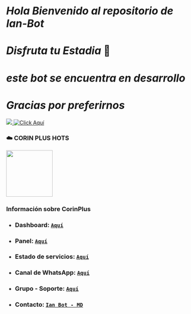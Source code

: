 # *Hola Bienvenido al repositorio de Ian-Bot*
# *Disfruta tu Estadia* 🌸
# *este bot se encuentra en desarrollo*
# *Gracias por preferirnos*
<a href="http://wa.me/543876577197" target="blank"><img src="https://img.shields.io/badge/IAN_ALEJANDRO CREADOR-25D366?style=for-the-badge&logo=whatsapp&logoColor=white" />
[![Click Aquí](https://img.shields.io/badge/Canal-25D366?style=for-the-badge&logo=whatsapp&logoColor=white)](https://whatsapp.com/channel/0029VajkZ6bIXnlwPZmbuH1u)

### ☁️ CORIN PLUS HOTS 
<a href="https://dash.corinplus.com"><img src="https://qu.ax/ZycD.png" height="125px"></a>
### Información sobre CorinPlus

- ### **Dashboard:** [`Aquí`](https://dash.corinplus.com)
- ### **Panel:** [`Aquí`](https://panel.corinplus.com)
- ### **Estado de servicios:** [`Aquí`](https://status.corinplus.com)
- ### **Canal de WhatsApp:** [`Aquí`](https://whatsapp.com/channel/0029VakUvreFHWpyWUr4Jr0g)
- ### **Grupo - Soporte:** [`Aquí`](https://chat.whatsapp.com/K235lkvaGvlGRQKYm26xZP)
- ### **Contacto:** [`Ian Bot - MD`](wa.me/543876639332)
